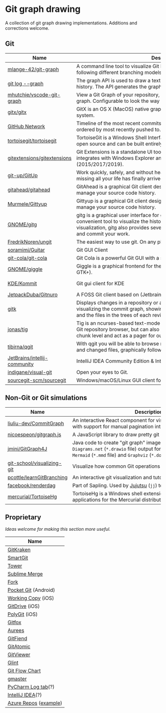 # Git graph drawing

A collection of git graph drawing implementations. Additions and corrections welcome.

## Git

| Name | Description | Relevant code |
| ------ | ------ | ------ |
| [mlange-42/git-graph](https://github.com/mlange-42/git-graph) | A&nbsp;command&nbsp;line&nbsp;tool&nbsp;to&nbsp;visualize&nbsp;Git&nbsp;history&nbsp;graphs&nbsp;in&nbsp;a&nbsp;comprehensible&nbsp;way, following different branching models. | https://github.com/mlange-42/git-graph/blob/f9f3c73/src/graph.rs |
| [git log --graph](https://github.com/git/git/blob/master/graph.c) | The graph API is used to draw a text-based representation of the commit history. The API generates the graph in a line-by-line fashion. | https://github.com/git/git/blob/3eb4cc4/graph.c |
| [mhutchie/vscode-git-graph](https://github.com/mhutchie/vscode-git-graph) | View a Git Graph of your repository, and easily perform Git actions from the graph. Configurable to look the way you want! | https://github.com/mhutchie/vscode-git-graph/blob/4960650/web/graph.ts |
| [gitx/gitx](https://github.com/gitx/gitx) | GitX is an OS X (MacOS) native graphical client for the git version control system. | https://github.com/gitx/gitx/blob/4ea425f/Classes/git/PBGitGrapher.mm#L71 |
| [GitHub&nbsp;Network](https://web.archive.org/web/20230816152728id_/https://github.githubassets.com/assets/chunk-app_assets_modules_github_graphs_network-graph-element_ts-3c198ffa6d2a.js) | Timeline of the most recent commits to this repository and its network ordered by most recently pushed to. |  |
| [tortoisegit/tortoisegit](https://gitlab.com/tortoisegit/tortoisegit) | TortoiseGit is a Windows Shell Interface to Git based on TortoiseSVN. It's open source and can be built entirely with freely available software. | https://gitlab.com/tortoisegit/tortoisegit/-/blob/7010ffb9/src/TortoiseProc/RevisionGraph/RevisionGraphDlgDraw.cpp#L285 |
| [gitextensions/gitextensions](https://github.com/gitextensions/gitextensions) | Git Extensions is a standalone UI tool for managing git repositories. It also integrates with Windows Explorer and Microsoft Visual Studio (2015/2017/2019). | https://github.com/gitextensions/gitextensions/blob/0d175e4/src/app/GitUI/UserControls/RevisionGrid/Graph/RevisionGraph.cs |
| [git-up/GitUp](https://github.com/git-up/GitUp) | Work quickly, safely, and without headaches. The Git interface you've been missing all your life has finally arrived. | https://github.com/git-up/GitUp/blob/eac8e20/GitUpKit/Interface/GIGraph.m#L110 |
| [gitahead/gitahead](https://github.com/gitahead/gitahead) | GitAhead is a graphical Git client designed to help you understand and manage your source code history. | https://github.com/gitahead/gitahead/blob/e710f23/src/ui/CommitList.cpp |
| [Murmele/Gittyup](https://github.com/Murmele/Gittyup) | Gittyup is a graphical Git client designed to help you understand and manage your source code history. | https://github.com/Murmele/Gittyup/blob/6f1c322/src/ui/CommitList.cpp |
| [GNOME/gitg](https://github.com/GNOME/gitg) | gitg is a graphical user interface for git. It aims at being a small, fast and convenient tool to visualize the history of git repositories. Besides visualization, gitg also provides several utilities to manage your repository and commit your work. | https://github.com/GNOME/gitg/blob/313e6ce/libgitg/gitg-lanes.vala |
| [FredrikNoren/ungit](https://github.com/FredrikNoren/ungit) | The easiest way to use git. On any platform. Anywhere. | https://github.com/FredrikNoren/ungit/blob/e376caa/components/graph/graph.js |
| [soramimi/Guitar](https://github.com/soramimi/Guitar) | Git GUI Client | https://github.com/soramimi/Guitar/blob/c7bb0f6/src/MainWindow.cpp#L2378 |
| [git-cola/git-cola](https://github.com/git-cola/git-cola) | Git Cola is a powerful Git GUI with a slick and intuitive user interface. | https://github.com/git-cola/git-cola/blob/2c8a1a4/cola/widgets/dag.py |
| [GNOME/giggle](https://gitlab.gnome.org/Archive/giggle) | Giggle is a graphical frontend for the git content tracker (think of gitk on GTK+). | https://gitlab.gnome.org/Archive/giggle/-/blob/a9ea21bb/src/giggle-graph-renderer.c |
| [KDE/Kommit](https://invent.kde.org/sdk/kommit) | Git gui client for KDE | https://invent.kde.org/search?group_id=1558&nav_source=navbar&project_id=12019&repository_ref=master&search=graphlane&search_code=true |
| [JetpackDuba/Gitnuro](https://github.com/JetpackDuba/Gitnuro) | A FOSS Git client based on (Jetbrains) Compose and JGit. | https://github.com/JetpackDuba/Gitnuro/blob/f530e48/src/main/kotlin/com/jetpackduba/gitnuro/git/graph/GraphCommitList.kt |
| [gitk](https://github.com/git/git/blob/master/gitk-git/gitk) | Displays changes in a repository or a selected set of commits. This includes visualizing the commit graph, showing information related to each commit, and the files in the trees of each revision. | https://github.com/git/git/blob/99e70f3/gitk-git/gitk#L5113 <br> https://github.com/git/git/blob/99e70f3/gitk-git/gitk#L950-L967 |
| [jonas/tig](https://github.com/jonas/tig) | Tig is an ncurses-based text-mode interface for git. It functions mainly as a Git repository browser, but can also assist in staging changes for commit at chunk level and act as a pager for output from various Git commands. | https://github.com/jonas/tig/blob/090ac86/src/graph-v1.c <br> https://github.com/jonas/tig/blob/090ac86/src/graph-v2.c |
| [tibirna/qgit](https://github.com/tibirna/qgit) | With qgit you will be able to browse revisions history, view patch content and changed files, graphically following different development branches. | https://github.com/tibirna/qgit/blob/d0a9a73/src/lanes.cpp <br> https://github.com/tibirna/qgit/blob/0e4dc81/src/listview.cpp#L987 |
| [JetBrains/intellij-community](https://github.com/JetBrains/intellij-community) | IntelliJ IDEA Community Edition & IntelliJ Platform | https://github.com/JetBrains/intellij-community/tree/1cbaf4f/platform/vcs-log/graph/src/com/intellij/vcs/log/graph <br> https://github.com/JetBrains/intellij-community/tree/e10e2af/plugins/git4idea/src/git4idea/history |
| [indigane/visual-git](https://gitlab.com/indigane/visual-git) | Open your eyes to Git. | https://gitlab.com/indigane/visual-git/-/blob/5728bc3e/frontend/js/ui/graph.js |
| [sourcegit-scm/sourcegit](https://github.com/sourcegit-scm/sourcegit) | Windows/macOS/Linux GUI client for GIT users | https://github.com/sourcegit-scm/sourcegit/blob/9bccb34/src/Models/CommitGraph.cs |

## Non-Git or Git simulations

| Name | Description | Relevant code |
| ------ | ------ | ------ |
| [liuliu-dev/CommitGraph](https://github.com/liuliu-dev/CommitGraph) | An&nbsp;interactive&nbsp;React&nbsp;component&nbsp;for&nbsp;visualizing&nbsp;commit&nbsp;log&nbsp;graphs with support for manual pagination integration. | https://www.dolthub.com/blog/2024-08-07-drawing-a-commit-graph/ |
| [nicoespeon/gitgraph.js](https://github.com/nicoespeon/gitgraph.js) | A JavaScript library to draw pretty git graphs in the browser | https://github.com/nicoespeon/gitgraph.js/tree/8856333/packages/gitgraph-core/src |
| [jmini/GitGraph4J](https://github.com/jmini/GitGraph4J) | Java code to create "git graph" images (targeting mainly the `Diagrams.net` (`*.drawio` file) output format and supporting `Mermaid` (`*.mmd` file) and `Graphviz` (`*.dot` file) outputs as well). | https://github.com/jmini/GitGraph4J/tree/b653d7f/src/main/java/fr/jmini/gitgraph4j |
| [git-school/visualizing-git](https://github.com/git-school/visualizing-git) | Visualize how common Git operations affect the commit graph | https://github.com/git-school/visualizing-git/blob/bbfabb8/js/historyview.js |
| [pcottle/learnGitBranching](https://github.com/pcottle/learnGitBranching) | An interactive git visualization and tutorial. | Please add |
| [facebook/renderdag](https://github.com/facebook/sapling/blob/aa07b28/eden/scm/lib/renderdag) | Part of Sapling. Used by [Jujutsu](https://github.com/martinvonz/jj) (`jj`) to render a git graph. | https://github.com/facebook/sapling/blob/aa07b28/eden/scm/lib/renderdag/src/render.rs |
| [mercurial/TortoiseHg](https://tortoisehg.bitbucket.io/) | TortoiseHg is a Windows shell extension and a series of applications for the Mercurial distributed revision control system. | https://foss.heptapod.net/mercurial/tortoisehg/thg/-/blob/874751aa7872779e4ffe0396d204ab8ed149a562/tortoisehg/hgqt/graph.py |

## Proprietary

*Ideas welcome for making this section more useful.*

| Name |
| ------ |
| [GitKraken](https://www.gitkraken.com) |
| [SmartGit](https://www.syntevo.com/smartgit/) |
| [Tower](https://www.git-tower.com/) |
| [Sublime Merge](https://www.sublimemerge.com/) |
| [Fork](https://git-fork.com/) |
| [Pocket Git](http://pocketgit.com/) (Android) |
| [Working Copy](https://workingcopyapp.com/) (iOS) |
| [GitDrive](http://gitdrive.com/) (iOS) |
| [PolyGit](http://www.polygitapp.com/) (iOS) |
| [Gitfox](https://www.gitfox.app/) |
| [Aurees](https://aurees.com/) |
| [GitFiend](https://gitfiend.com/) |
| [GitAtomic](https://gitatomic.bitbucket.io/Git_Tree.html) |
| [GitViewer](https://gitviewer.com/) |
| [Glint](https://glint.info/) |
| [Git Flow Chart](https://app.gfc.io/github/nvie/gitflow) |
| [gmaster](https://web.archive.org/web/20210905151822id_/https://gmaster.io/) |
| [PyCharm Log tab](https://www.jetbrains.com/help/pycharm/log-tab.html)(?) |
| [IntelliJ IDEA](https://www.jetbrains.com/help/idea/manage-branches.html)(?) |
| [Azure Repos](https://azure.microsoft.com/en-us/products/devops/repos) ([example](https://dev.azure.com/nearform/node-distro/_git/nodejs-distribution/commits)) |
